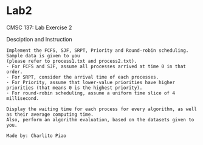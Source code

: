 # Lab2
CMSC 137: Lab Exercise 2 

Desciption and Instruction

    Implement the FCFS, SJF, SRPT, Priority and Round-robin scheduling. Sample data is given to you
    (please refer to process1.txt and process2.txt).
    · For FCFS and SJF, assume all processes arrived at time 0 in that order.
    · For SRPT, consider the arrival time of each processes.
    · For Priority, assume that lower-value priorities have higher priorities (that means 0 is the highest priority).
    · For round-robin scheduling, assume a uniform time slice of 4 millisecond.

    Display the waiting time for each process for every algorithm, as well as their average computing time.
    Also, perform an algorithm evaluation, based on the datasets given to you.

    Made by: Charlito Piao
